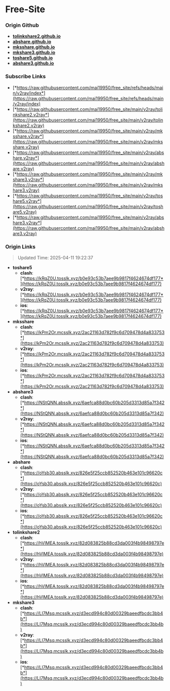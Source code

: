 # Free-Site

### Origin Github

- [**tolinkshare2.github.io**](https://github.com/tolinkshare2/tolinkshare2.github.io)
- [**abshare.github.io**](https://github.com/abshare/abshare.github.io)
- [**mksshare.github.io**](https://github.com/mksshare/mksshare.github.io)
- [**mkshare3.github.io**](https://github.com/mkshare3/mkshare3.github.io)
- [**toshare5.github.io**](https://github.com/toshare5/toshare5.github.io)
- [**abshare3.github.io**](https://github.com/abshare3/abshare3.github.io)

### Subscribe Links

- [*https://raw.githubusercontent.com/mai19950/free_site/refs/heads/main/v2ray/index*](https://raw.githubusercontent.com/mai19950/free_site/refs/heads/main/v2ray/index)
- [*https://raw.githubusercontent.com/mai19950/free_site/main/v2ray/tolinkshare2.v2ray*](https://raw.githubusercontent.com/mai19950/free_site/main/v2ray/tolinkshare2.v2ray)
- [*https://raw.githubusercontent.com/mai19950/free_site/main/v2ray/mksshare.v2ray*](https://raw.githubusercontent.com/mai19950/free_site/main/v2ray/mksshare.v2ray)
- [*https://raw.githubusercontent.com/mai19950/free_site/main/v2ray/abshare.v2ray*](https://raw.githubusercontent.com/mai19950/free_site/main/v2ray/abshare.v2ray)
- [*https://raw.githubusercontent.com/mai19950/free_site/main/v2ray/mkshare3.v2ray*](https://raw.githubusercontent.com/mai19950/free_site/main/v2ray/mkshare3.v2ray)
- [*https://raw.githubusercontent.com/mai19950/free_site/main/v2ray/toshare5.v2ray*](https://raw.githubusercontent.com/mai19950/free_site/main/v2ray/toshare5.v2ray)
- [*https://raw.githubusercontent.com/mai19950/free_site/main/v2ray/abshare3.v2ray*](https://raw.githubusercontent.com/mai19950/free_site/main/v2ray/abshare3.v2ray)

### Origin Links

> Updated Time: 2025-04-11 19:22:37

- **toshare5**
  - **clash**: [*https://kRqZ0U.tosslk.xyz/b0e93c53b7aee9b9817f4624674df177*](https://kRqZ0U.tosslk.xyz/b0e93c53b7aee9b9817f4624674df177)
  - **v2ray**: [*https://kRqZ0U.tosslk.xyz/b0e93c53b7aee9b9817f4624674df177*](https://kRqZ0U.tosslk.xyz/b0e93c53b7aee9b9817f4624674df177)
  - **ios**: [*https://kRqZ0U.tosslk.xyz/b0e93c53b7aee9b9817f4624674df177*](https://kRqZ0U.tosslk.xyz/b0e93c53b7aee9b9817f4624674df177)
- **mksshare**
  - **clash**: [*https://kPm2Or.mcsslk.xyz/2ac21163d782f9c6d709478d4a833753*](https://kPm2Or.mcsslk.xyz/2ac21163d782f9c6d709478d4a833753)
  - **v2ray**: [*https://kPm2Or.mcsslk.xyz/2ac21163d782f9c6d709478d4a833753*](https://kPm2Or.mcsslk.xyz/2ac21163d782f9c6d709478d4a833753)
  - **ios**: [*https://kPm2Or.mcsslk.xyz/2ac21163d782f9c6d709478d4a833753*](https://kPm2Or.mcsslk.xyz/2ac21163d782f9c6d709478d4a833753)
- **abshare3**
  - **clash**: [*https://NStQNN.absslk.xyz/6aefca88d0bc60b205d3313d85a7f342*](https://NStQNN.absslk.xyz/6aefca88d0bc60b205d3313d85a7f342)
  - **v2ray**: [*https://NStQNN.absslk.xyz/6aefca88d0bc60b205d3313d85a7f342*](https://NStQNN.absslk.xyz/6aefca88d0bc60b205d3313d85a7f342)
  - **ios**: [*https://NStQNN.absslk.xyz/6aefca88d0bc60b205d3313d85a7f342*](https://NStQNN.absslk.xyz/6aefca88d0bc60b205d3313d85a7f342)
- **abshare**
  - **clash**: [*https://oYsb30.absslk.xyz/826e5f25ccb852520b463e101c96620c*](https://oYsb30.absslk.xyz/826e5f25ccb852520b463e101c96620c)
  - **v2ray**: [*https://oYsb30.absslk.xyz/826e5f25ccb852520b463e101c96620c*](https://oYsb30.absslk.xyz/826e5f25ccb852520b463e101c96620c)
  - **ios**: [*https://oYsb30.absslk.xyz/826e5f25ccb852520b463e101c96620c*](https://oYsb30.absslk.xyz/826e5f25ccb852520b463e101c96620c)
- **tolinkshare2**
  - **clash**: [*https://hVlMEA.tosslk.xyz/82d083825b88cd3da003f4b98498797e*](https://hVlMEA.tosslk.xyz/82d083825b88cd3da003f4b98498797e)
  - **v2ray**: [*https://hVlMEA.tosslk.xyz/82d083825b88cd3da003f4b98498797e*](https://hVlMEA.tosslk.xyz/82d083825b88cd3da003f4b98498797e)
  - **ios**: [*https://hVlMEA.tosslk.xyz/82d083825b88cd3da003f4b98498797e*](https://hVlMEA.tosslk.xyz/82d083825b88cd3da003f4b98498797e)
- **mkshare3**
  - **clash**: [*https://LI7Msq.mcsslk.xyz/d3ecd994c80d00329baeedfbcdc3bb4b*](https://LI7Msq.mcsslk.xyz/d3ecd994c80d00329baeedfbcdc3bb4b)
  - **v2ray**: [*https://LI7Msq.mcsslk.xyz/d3ecd994c80d00329baeedfbcdc3bb4b*](https://LI7Msq.mcsslk.xyz/d3ecd994c80d00329baeedfbcdc3bb4b)
  - **ios**: [*https://LI7Msq.mcsslk.xyz/d3ecd994c80d00329baeedfbcdc3bb4b*](https://LI7Msq.mcsslk.xyz/d3ecd994c80d00329baeedfbcdc3bb4b)

